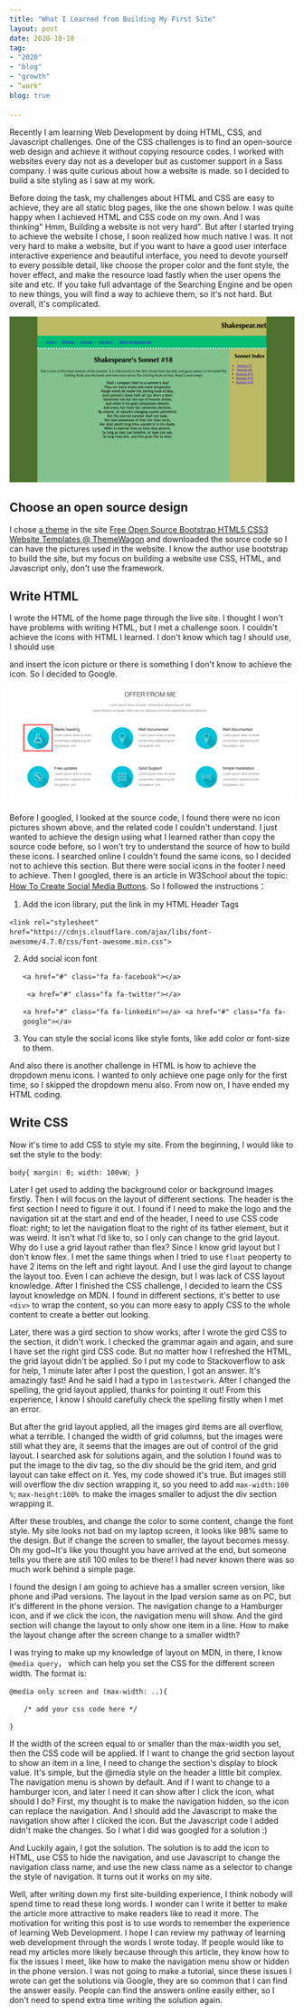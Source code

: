 ```yaml
---
title: "What I Learned from Building My First Site"
layout: post
date: 2020-10-18
tag:
- "2020"
- "blog"
- "growth"
- ”work"
blog: true

---
```


Recently I am learning Web Development by doing  HTML, CSS, and Javascript challenges. One of the CSS challenges is to find an open-source web design and achieve it without copying resource codes. I worked with websites every day not as a developer but as customer support in a Sass company.  I was quite curious about how a website is made.  so I decided to build a site styling as I saw at my work.

Before doing the task, my challenges about HTML and CSS are easy to achieve, they are all static blog pages, like the one shown below. I was quite happy when I achieved HTML and CSS code on my own. And I was thinking" Hmm, Building a website is not very hard". But after I started trying to achieve the website I chose,  I soon realized how much native I was. It not very hard to make a website, but if you want to have a good user interface interactive experience and beautiful interface, you need to devote yourself to every possible detail, like choose the proper color and the font style, the hover effect, and make the resource load fastly when the user opens the site and etc. If you take full advantage of the Searching Engine and be open to new things, you will find a way to achieve them, so it's not hard. But overall, it's complicated.

![a simple static blog page](../assets/images/blog-image/simple-static-blog-page.jpg)

## Choose an open source design

I chose [a theme](https://demo.themewagon.com/preview/timer-free-responsive-multi-page-personal-bootstrap-template) in the site [Free Open Source Bootstrap HTML5 CSS3 Website Templates @ ThemeWagon](https://themewagon.com/theme_tag/open-source/) and downloaded the source code so I can have the pictures used in the website.  I know the author use bootstrap to build the site, but my focus on building a website use CSS, HTML, and Javascript only, don't use the framework.

## Write HTML

I wrote the HTML of the home page through the live site. I thought I won't have problems with writing HTML,  but I met a challenge soon. I couldn't achieve the icons with HTML I learned. I don't know which tag I should use,  I should use <div>and insert the icon picture or there is something I don't know to achieve the icon. So I decided to Google. 

![The section with icons I don't know how to achieve](../assets/images/blog-image/icon-section.jpg)

Before I googled, I looked at the source code, I found there were no icon pictures shown above, and the related code I couldn't understand. I just wanted to achieve the design using what I learned rather than copy the source code before, so I won't try to understand the source of how to build these icons. I searched online I couldn't found the same icons, so I decided not to achieve this section. But there were social icons in the footer I need to achieve. Then I googled, there is an article in W3School about the topic: [How To Create Social Media Buttons](https://www.w3schools.com/howto/howto_css_social_media_buttons.asp). So I followed the instructions：

1.  Add the icon library, put the link in my HTML Header Tags

   `<link rel="stylesheet" href="https://cdnjs.cloudflare.com/ajax/libs/font-awesome/4.7.0/css/font-awesome.min.css">`

2. Add social icon font

   `<a href="#" class="fa fa-facebook"></a>`

   ` <a href="#" class="fa fa-twitter"></a>`

   `<a href="#" class="fa fa-linkedin"></a>
   <a href="#" class="fa fa-google"></a>`

   

3. You can style the social icons like style fonts, like add color or font-size to them.

And also there is another challenge in HTML is how to achieve the dropdown menu icons. I wanted to only achieve one page only for the first time, so I skipped the dropdown menu also. From now on, I have ended my HTML coding.

## Write CSS

Now it's time to add CSS to style my site. From the beginning, I would like to set the style to the body:

`body{
	margin: 0;
	width: 100vW;
}`

Later I get used to adding the background color or background images firstly. Then I will focus on the layout of different sections. The header is the first section I need to figure it out. I found if I need to make the logo and the navigation sit at the start and end of the header, I need to use CSS code float: right; to let the navigation float to the right of its father element, but it was weird. It isn't what I’d like to, so I only can change to the grid layout. Why do I use a grid layout rather than flex? Since I know grid layout but I don't know flex. I met the same things when I tried to use `float` peoperty to have 2 items on the left and right layout. And I use the gird layout to change the layout too. Even I can achieve the design, but I was lack of CSS layout knowledge. After I finished the CSS challenge, I decided to learn the CSS layout knowledge on MDN. I found in different sections, it's better to use `<div>` to wrap the content, so you can more easy to apply CSS to the whole content to create a better out looking. 

Later, there was a gird section to show works, after I wrote the gird CSS to the section, it didn't work. I checked the grammar again and again, and sure I have set the right gird CSS code. But no matter how I refreshed the HTML, the grid layout didn't be applied. So I put my code to Stackoverflow to ask for help, 1 minute later after I post the question, I got an answer. It's amazingly fast! And he said I had a typo in `lastestwork`. After I changed the spelling, the grid layout applied, thanks for pointing it out! From this experience, I know I should carefully check the spelling firstly when I met an error.

But after the grid layout applied, all the images gird items are all overflow, what a terrible. I changed the width of grid columns, but the images were still what they are, it seems that the images are out of control of the grid layout. I searched ask for solutions again, and the solution I found was to put the image to the div tag, so the div should be the grid item, and grid layout can take effect on it. Yes, my code showed it's true. But images still will overflow the div section wrapping it, so you need to add `max-width:100 %`; `max-height:100% `to make the images smaller to adjust the div section wrapping it.

After these troubles, and change the color to some content, change the font style. My site looks not bad on my laptop screen, it looks like 98% same to the design. But if change the screen to smaller, the layout becomes messy. Oh my god~It's like you thought you have arrived at the end, but someone tells you there are still 100 miles to be there! I had never known there was so much work behind a simple page.

I found the design I am going to achieve has a smaller screen version, like phone and iPad versions. The layout in the Ipad version same as on PC, but it's different in the phone version. The navigation change to a Hamburger icon, and if we click the icon, the navigation menu will show. And the gird section will change the layout to only show one item in a line. How to make the layout change after the screen change to a smaller width?

I was trying to make up my knowledge of layout on MDN, in there, I know `@media query`， which can help you set the CSS for the different screen width. The format is:

`@media only screen and (max-width: ..){ `

​			`	/* add your css code here */`

`}`

 If the width of the screen equal to or smaller than the max-width you set, then the CSS code will be applied. If I want to change the grid section layout to show an item in a line, I need to change the section's display to block value. It's simple, but the @media style on the header a little bit complex. The navigation menu is shown by default. And if I want to change to a hamburger icon, and later I need it can show after I click the icon, what should I do? First, my thought is to make the navigation hidden, so the icon can replace the navigation. And I should add the Javascript to make the navigation show after I clicked the icon. But the Javascript code I added didn't make the changes. So I what I did was googled for a solution :)

And Luckily again, I got the solution. The solution is to add the icon to HTML, use CSS to hide the navigation, and use Javascript to change the navigation class name, and use the new class name as a selector to change the style of navigation. It turns out it works on my site. 

Well, after writing down my first site-building experience, I think nobody will spend time to read these long words. I wonder can I write it better to make the article more attractive to make readers like to read it more. The motivation for writing this post is to use words to remember the experience of learning Web Development. I hope I can review my pathway of learning web development through the words I wrote today. If people would like to read my articles more likely because through this article, they know how to fix the issues I meet, like how to make the navigation menu show or hidden in the phone version. I was not going to make a tutorial, since these issues I wrote can get the solutions via Google, they are so common that I can find the answer easily. People can find the answers online easily either, so I don't need to spend extra time writing the solution again.

